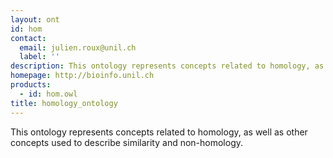 ```yaml
---
layout: ont
id: hom
contact: 
  email: julien.roux@unil.ch
  label: ''
description: This ontology represents concepts related to homology, as well as other concepts used to describe similarity and non-homology.
homepage: http://bioinfo.unil.ch
products: 
  - id: hom.owl
title: homology_ontology
---
```


This ontology represents concepts related to homology, as well as other concepts used to describe similarity and non-homology.